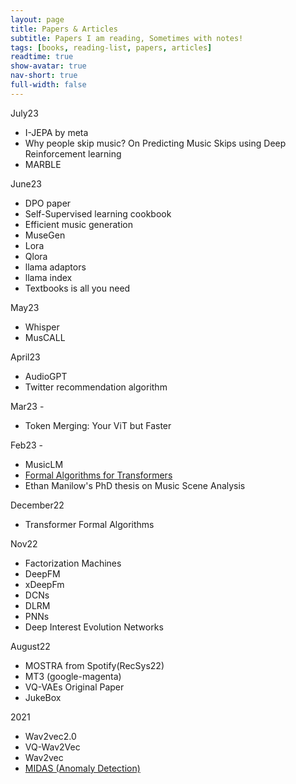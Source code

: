 ```yaml
---
layout: page
title: Papers & Articles
subtitle: Papers I am reading, Sometimes with notes!
tags: [books, reading-list, papers, articles]
readtime: true
show-avatar: true
nav-short: true
full-width: false
---
```


July23
- I-JEPA by meta
- Why people skip music? On Predicting Music Skips using Deep Reinforcement learning
- MARBLE 

June23
- DPO paper
- Self-Supervised learning cookbook
- Efficient music generation
- MuseGen
- Lora
- Qlora
- llama adaptors
- llama index
- Textbooks is all you need

May23
- Whisper
- MusCALL

April23
- AudioGPT
- Twitter recommendation algorithm

Mar23 -
- Token Merging: Your ViT but Faster

Feb23 - 
- MusicLM
- [Formal Algorithms for Transformers](https://arxiv.org/abs/2207.09238)
- Ethan Manilow's PhD thesis on Music Scene Analysis

December22
- Transformer Formal Algorithms

Nov22
- Factorization Machines
- DeepFM
- xDeepFm
- DCNs
- DLRM
- PNNs
- Deep Interest Evolution Networks

August22
- MOSTRA from Spotify(RecSys22)
- MT3 (google-magenta)
- VQ-VAEs Original Paper
- JukeBox

2021
- Wav2vec2.0
- VQ-Wav2Vec
- Wav2vec
- [MIDAS (Anomaly Detection)](https://arxiv.org/pdf/1911.04464.pdf)




